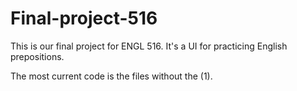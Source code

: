 # Final-project-516
This is our final project for ENGL 516. It's a UI for practicing English prepositions.

The most current code is the files without the (1).

